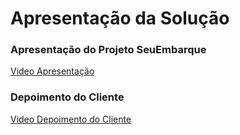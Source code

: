 # Apresentação da Solução

### Apresentação do Projeto SeuEmbarque
[Video Apresentação](/apresentacao/SeuEmbarque.mp4)

### Depoimento do Cliente

[Video Depoimento do Cliente](/apresentacao/depoimentocliente.webm)